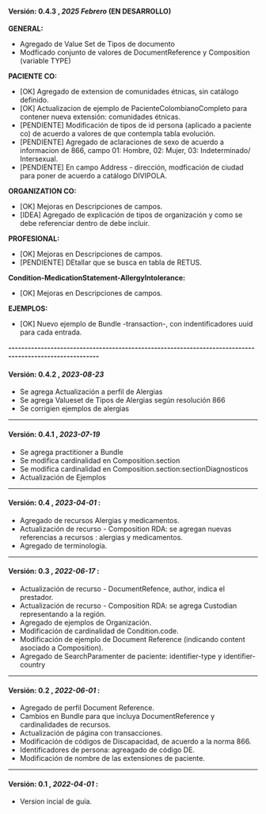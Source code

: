 #### Versión: 0.4.3 , _2025 Febrero_ (EN DESARROLLO)


 **GENERAL:**
- Agregado de Value Set de Tipos de documento
- Modficado conjunto de valores de DocumentReference y Composition (variable TYPE)

 **PACIENTE CO:**
 - [OK] Agregado de extension de comunidades étnicas, sin catálogo definido.
 - [OK] Actualizacion de ejemplo de PacienteColombianoCompleto para contener nueva extensión: comunidades étnicas.
 - [PENDIENTE] Modificación de tipos de id persona (aplicado a paciente co) de acuerdo a valores de que contempla tabla evolución.  
 - [PENDIENTE] Agregado de aclaraciones de sexo de acuerdo a informacion de 866, campo 01: Hombre, 02: Mujer, 03: Indeterminado/ Intersexual. 
 - [PENDIENTE] En campo Address - dirección, modficación de ciudad para poner de acuerdo a catálogo DIVIPOLA.

 **ORGANIZATION CO:**
  - [OK] Mejoras en Descripciones de campos.
  - [IDEA] Agregado de explicación de tipos de organización y como se debe referenciar dentro de debe incluir.

 **PROFESIONAL:**
  - [OK] Mejoras en Descripciones de campos.
  - [PENDIENTE] DEtallar que se busca en tabla de RETUS.

 **Condition-MedicationStatement-AllergyIntolerance:**
  - [OK] Mejoras en Descripciones de campos.


 **EJEMPLOS:**
 - [OK] Nuevo ejemplo de Bundle -transaction-, con indentificadores uuid para cada entrada. 
 

**--------------------------------------------------------------------------------------------------------**


#### Versión: 0.4.2 , _2023-08-23_
  - Se agrega Actualización a perfil de Alergias
  - Se agrega Valueset de Tipos de Alergias según resolución 866
  - Se corrigien ejemplos de alergias

--------------------------------------------------------------------------------------------------------
#### Versión: 0.4.1 , _2023-07-19_
  - Se agrega practitioner a Bundle
  - Se modifica cardinalidad en Composition.section
  - Se modifica cardinalidad en Composition.section:sectionDiagnosticos
  - Actualización de Ejemplos


--------------------------------------------------------------------------------------------------------
#### Versión: 0.4 , _2023-04-01_ :
  - Agregado de recursos Alergias y medicamentos.
  - Actualización de recurso - Composition RDA: se agregan nuevas referencias a recursos : alergias y medicamentos.
  - Agregado de terminología.

--------------------------------------------------------------------------------------------------------
#### Versión: 0.3 , _2022-06-17_ :
  - Actualización de recurso - DocumentRefence, author, indica el prestador.
  - Actualización de recurso - Composition RDA: se agrega Custodian representando a la región.
  - Agregado de ejemplos de Organización.
  - Modificación de cardinalidad de Condition.code.
  - Modificación de ejemplo de Document Reference (indicando content asociado a Composition).
  - Agregado de SearchParamenter de paciente: identifier-type y identifier-country

--------------------------------------------------------------------------------------------------------
#### Versión: 0.2 , _2022-06-01_ : 
  - Agregado de perfil Document Reference.
  - Cambios en Bundle para que incluya DocumentReference y cardinalidades de recursos.
  - Actualización de página con transacciones.
  - Modificación de códigos de Discapacidad, de acuerdo a la norma 866.
  - Identificadores de persona: agreagado de código DE.
  - Modificación de nombre de las extensiones de paciente.

--------------------------------------------------------------------------------------------------------

####  Versión: 0.1 , _2022-04-01_ : 
  - Version incial de guía.

